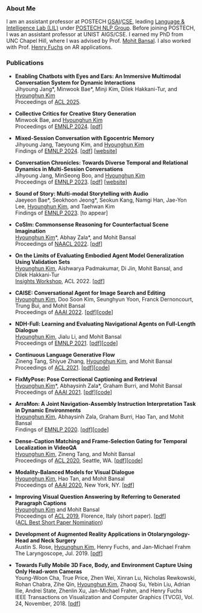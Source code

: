 
### About Me
I am an assistant professor at POSTECH [GSAI](https://ai.postech.ac.kr/)/[CSE](https://cse.postech.ac.kr/), leading [Language & Intelligence Lab (LIL)](https://sites.google.com/view/language-intelligence-lab) under [POSTECH NLP Group](https://nlp.postech.ac.kr/). Before joining POSTECH, I was an assistant professor at UNIST AIGS/CSE. I earned my PhD from UNC Chapel Hill, where I was advised by Prof. [Mohit Bansal](http://www.cs.unc.edu/~mbansal). I also worked with Prof. [Henry Fuchs](http://henryfuchs.web.unc.edu/) on AR applications.


### Publications
* **Enabling Chatbots with Eyes and Ears: An Immersive Multimodal Conversation System for Dynamic Interactions**<br>
Jihyoung Jang\*, Minwook Bae\*, Minji Kim, Dilek Hakkani-Tur, and <ins>Hyounghun Kim</ins><br>
Proceedings of [ACL 2025](https://2025.aclweb.org/).

* **Collective Critics for Creative Story Generation**<br>
Minwook Bae, and <ins>Hyounghun Kim</ins><br>
Proceedings of [EMNLP 2024](https://2024.emnlp.org/). [[pdf](https://arxiv.org/abs/2410.02428)]

* **Mixed-Session Conversation with Egocentric Memory**<br>
Jihyoung Jang, Taeyoung Kim, and <ins>Hyounghun Kim</ins><br>
Findings of [EMNLP 2024](https://2024.emnlp.org/). [[pdf](https://arxiv.org/abs/2410.02503)] [[website](https://mixed-session.github.io/)]

* **Conversation Chronicles: Towards Diverse Temporal and Relational Dynamics in Multi-Session Conversations**<br>
Jihyoung Jang, MinSeong Boo, and <ins>Hyounghun Kim</ins><br>
Proceedings of [EMNLP 2023](https://2023.emnlp.org/). [[pdf](https://arxiv.org/abs/2310.13420)] [[website](https://conversation-chronicles.github.io/)]

* **Sound of Story: Multi-modal Storytelling with Audio**<br>
Jaeyeon Bae\*, Seokhoon Jeong\*, Seokun Kang, Namgi Han, Jae-Yon Lee, <ins>Hyounghun Kim</ins>, and Taehwan Kim<br> 
Findings of [EMNLP 2023](https://2023.emnlp.org/). [to appear]

* **CoSIm: Commonsense Reasoning for Counterfactual Scene Imagination**<br>
<ins>Hyounghun Kim</ins>\*, Abhay Zala\*, and Mohit Bansal<br>
Proceedings of [NAACL 2022](https://2022.naacl.org/). [[pdf](https://arxiv.org/abs/2207.03961)]

* **On the Limits of Evaluating Embodied Agent Model Generalization Using Validation Sets**<br>
<ins>Hyounghun Kim</ins>, Aishwarya Padmakumar, Di Jin, Mohit Bansal, and Dilek Hakkani-Tur<br>
[Insights Workshop](https://insights-workshop.github.io/), ACL 2022. [[pdf](https://arxiv.org/abs/2205.09249/)]

* **CAISE: Conversational Agent for Image Search and Editing**  
<ins>Hyounghun Kim</ins>, Doo Soon Kim, Seunghyun Yoon, Franck Dernoncourt, Trung Bui, and Mohit Bansal  
Proceedings of [AAAI 2022](https://aaai.org/Conferences/AAAI-22/). [[pdf](https://arxiv.org/abs/2202.11847/)][[code](https://github.com/hyounghk/CAISE)]

* **NDH-Full: Learning and Evaluating Navigational Agents on Full-Length Dialogue**  
<ins>Hyounghun Kim</ins>, Jialu Li, and Mohit Bansal  
Proceedings of [EMNLP 2021](https://2021.emnlp.org/). [[pdf](https://aclanthology.org/2021.emnlp-main.518/)][[code](https://github.com/hyounghk/NDH-FULL)]

* **Continuous Language Generative Flow**  
Zineng Tang, Shiyue Zhang, <ins>Hyounghun Kim</ins>, and Mohit Bansal  
Proceedings of [ACL 2021](https://2021.aclweb.org/). [[pdf](https://aclanthology.org/2021.acl-long.355/)][[code](https://github.com/zinengtang/ContinuousFlowNL)]

* **FixMyPose: Pose Correctional Captioning and Retrieval**  
<ins>Hyounghun Kim</ins>\*, Abhaysinh Zala\*, Graham Burri, and Mohit Bansal  
Proceedings of [AAAI 2021](https://aaai.org/Conferences/AAAI-21/). [[pdf](https://arxiv.org/abs/2104.01703)][[code](https://github.com/hyounghk/FixMyPose)]

* **ArraMon: A Joint Navigation-Assembly Instruction Interpretation Task in Dynamic Environments**  
<ins>Hyounghun Kim</ins>, Abhaysinh Zala, Graham Burri, Hao Tan, and Mohit Bansal  
Findings of [EMNLP 2020](https://2020.emnlp.org/). [[pdf](http://arxiv.org/abs/2011.07660)][[code](https://github.com/hyounghk/ArraMon)]

* **Dense-Caption Matching and Frame-Selection Gating for Temporal Localization in VideoQA**  
<ins>Hyounghun Kim</ins>, Zineng Tang, and Mohit Bansal  
Proceedings of [ACL 2020](https://acl2020.org/), Seattle, WA. [[pdf](https://arxiv.org/abs/2005.06409)][[code](https://github.com/hyounghk/VideoQADenseCapFrameGate-ACL2020)]

* **Modality-Balanced Models for Visual Dialogue**  
<ins>Hyounghun Kim</ins>, Hao Tan, and Mohit Bansal  
Proceedings of [AAAI 2020](https://aaai.org/Conferences/AAAI-20/), New York, NY. [[pdf](https://arxiv.org/abs/2001.06354)]

* **Improving Visual Question Answering by Referring to Generated Paragraph Captions**  
<ins>Hyounghun Kim</ins> and Mohit Bansal  
Proceedings of [ACL 2019](http://www.acl2019.org/), Florence, Italy (short paper). [[pdf](https://arxiv.org/abs/1906.06216)]  
([ACL Best Short Paper Nomination](http://www.acl2019.org/EN/nominations-for-acl-2019-best-paper-awards.xhtml))

* **Development of Augmented Reality Applications in Otolaryngology-Head and Neck Surgery**  
Austin S. Rose, <ins>Hyounghun Kim</ins>, Henry Fuchs, and Jan-Michael Frahm  
The Laryngoscope, Jul. 2019. [[pdf](https://onlinelibrary.wiley.com/doi/pdf/10.1002/lary.28098)]

* **Towards Fully Mobile 3D Face, Body, and Environment Capture Using Only Head-worn Cameras**   
Young-Woon Cha, True Price, Zhen Wei, Xinran Lu, Nicholas Rewkowski, Rohan Chabra, Zihe Qin, <ins>Hyounghun Kim</ins>, Zhaoqi Su, Yebin Liu, Adrian Ilie, Andrei State, Zhenlin Xu, Jan-Michael Frahm, and Henry Fuchs  
IEEE Transactions on Visualization and Computer Graphics (TVCG), Vol. 24, November, 2018. [[pdf](https://ieeexplore.ieee.org/stamp/stamp.jsp?tp=&arnumber=8458443)]

